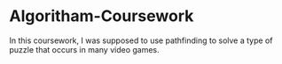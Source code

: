 # Algoritham-Coursework
In this coursework, I was supposed to use pathfinding to solve a type of puzzle that occurs in many video games.
